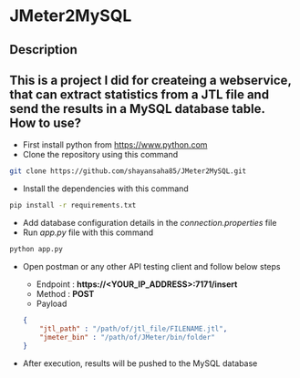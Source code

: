 # JMeter2MySQL

**Description**
--
This is a project I did for createing a webservice, that can extract statistics from a JTL file and send the results in a MySQL database table.
<br/>
**How to use?**
--
- First install python from https://www.python.com
- Clone the repository using this command

```bash
git clone https://github.com/shayansaha85/JMeter2MySQL.git
```
- Install the dependencies with this command

```bash
pip install -r requirements.txt
```
- Add database configuration details in the *connection.properties* file
- Run *app.py* file with this command

```bash
python app.py
```
- Open postman or any other API testing client and follow below steps
    - Endpoint : **https://<YOUR_IP_ADDRESS>:7171/insert**
    - Method : **POST**
    - Payload

    ```json
    {
        "jtl_path" : "/path/of/jtl_file/FILENAME.jtl",
        "jmeter_bin" : "/path/of/JMeter/bin/folder" 
    }
    ```
- After execution, results will be pushed to the MySQL database
